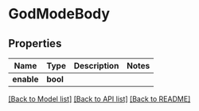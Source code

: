 # GodModeBody

## Properties

Name | Type | Description | Notes
------------ | ------------- | ------------- | -------------
**enable** | **bool** |  | 

[[Back to Model list]](../README.md#documentation-for-models) [[Back to API list]](../README.md#documentation-for-api-endpoints) [[Back to README]](../README.md)


